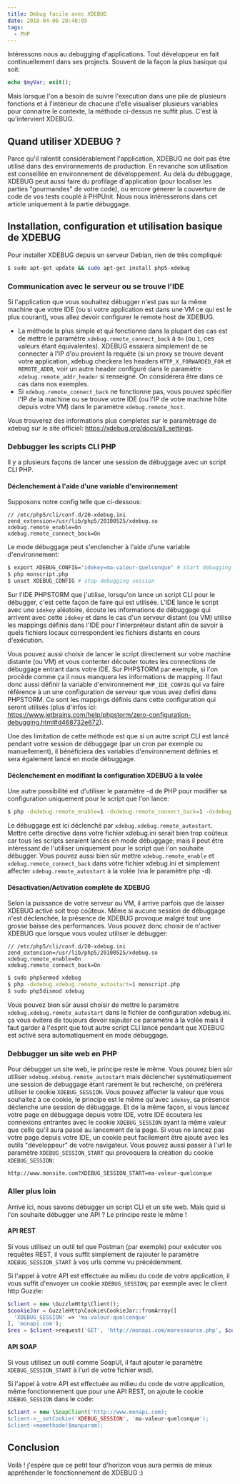```yaml
---
title: Debug facile avec XDEBUG
date: 2018-04-06 20:48:05
tags:
  - PHP
---
```

Intéressons nous au debugging d'applications. Tout développeur en fait continuellement dans ses projects. Souvent de la façon la plus basique qui soit:
```php
echo $myVar; exit();
```
Mais lorsque l'on a besoin de suivre l'execution dans une pile de plusieurs fonctions et à l'intérieur de chacune d'elle visualiser plusieurs variables pour connaitre le contexte, la méthode ci-dessus ne suffit plus. C'est là qu'intervient XDEBUG.

## Quand utiliser XDEBUG ?
Parce qu'il ralentit considérablement l'application, XDEBUG ne doit pas être utilisé dans des environnements de production. En revanche son utilisation est conseillée en environnement de développement. Au delà du débuggage, XDEBUG peut aussi faire du profilage d'application (pour localiser les parties "gourmandes" de votre code), ou encore génerer la couverture de code de vos tests couplé à PHPUnit. Nous nous intéresserons dans cet article uniquement à la partie débuggage.

## Installation, configuration et utilisation basique de XDEBUG
Pour installer XDEBUG depuis un serveur Debian, rien de très compliqué:
```bash
$ sudo apt-get update && sudo apt-get install php5-xdebug
```
### Communication avec le serveur ou se trouve l'IDE
Si l'application que vous souhaitez débugger n'est pas sur la même machine que votre IDE (ou si votre application est dans une VM ce qui est le plus courant), vous allez devoir configurer le remote host de XDEBUG.
* La méthode la plus simple et qui fonctionne dans la plupart des cas est de mettre le paramètre `xdebug.remote_connect_back` à `On` (ou `1`, ces valeurs étant équivalentes). XDEBUG essaiera simplement de se connecter à l'IP d'ou provient la requête (si un proxy se trouve devant votre application, xdebug checkera les headers `HTTP_X_FORWARDED_FOR` et `REMOTE_ADDR`, voir un autre header configuré dans le paramètre ` xdebug.remote_addr_header` si renseigné. On considérera être dans ce cas dans nos exemples.
* Si `xdebug.remote_connect_back` ne fonctionne pas, vous pouvez spécifier l'IP de la machine ou se trouve votre IDE (ou l'IP de votre machine hôte depuis votre VM) dans le paramètre `xdebug.remote_host`.

Vous trouverez des informations plus completes sur le paramètrage de xdebug sur le site officiel: https://xdebug.org/docs/all_settings.


### Debbugger les scripts CLI PHP

Il y a plusieurs façons de lancer une session de débuggage avec un script CLI PHP.

#### Déclenchement à l'aide d'une variable d'environnement

Supposons notre config telle que ci-dessous:
```
// /etc/php5/cli/conf.d/20-xdebug.ini
zend_extension=/usr/lib/php5/20100525/xdebug.so
xdebug.remote_enable=On
xdebug.remote_connect_back=On
```
Le mode débuggage peut s'enclencher à l'aide d'une variable d'environnement:

```bash
$ export XDEBUG_CONFIG="idekey=ma-valeur-quelconque" # Start debugging session
$ php monscript.php
$ unset XDEBUG_CONFIG # stop debugging session
```

Sur l'IDE PHPSTORM que j'utilise, lorsqu'on lance un script CLI pour le débugger, c'est cette façon de faire qui est utilisée. L'IDE lance le script avec une `idekey` aléatoire, écoute les informations de débuggage qui arrivent avec cette `idekey` et dans le cas d'un serveur distant (ou VM) utilise les mappings définis dans l'IDE pour l'interpréteur distant afin de savoir à quels fichiers locaux correspondent les fichiers distants en cours d'exécution.

Vous pouvez aussi choisir de lancer le script directement sur votre machine distante (ou VM) et vous contenter découter toutes les connections de débuggage entrant dans votre IDE. Sur PHPSTORM par exemple, si l'on procède comme ça il nous manquera les informations de mapping. Il faut donc aussi définir la variable d'environnement `PHP_IDE_CONFIG` qui va faire référence à un une configuration de serveur que vous avez defini dans PHPSTORM. Ce sont les mappings définis dans cette configuration qui seront utilisés (plus d'infos ici: https://www.jetbrains.com/help/phpstorm/zero-configuration-debugging.html#d468732e672).

Une des limitation de cette méthode est que si un autre script CLI est lancé pendant votre session de débuggage (par un cron par exemple ou manuellement), il bénéficiera des variables d'environnement définies et sera également lancé en mode débuggage.

#### Déclenchement en modifiant la configuration XDEBUG à la volée

Une autre possibilité est d'utiliser le paramètre -d de PHP pour modifier sa configuration uniquement pour le script que l'on lance:
```bash
$ php -dxdebug.remote_enable=1 -dxdebug.remote_connect_back=1 -dxdebug.xdebug.remote_autostart=1 monscript.php
```
Le débuggage est ici déclenché par `xdebug.xdebug.remote_autostart`. Mettre cette directive dans votre fichier xdebug.ini serait bien trop coûteux car tous les scripts seraient lancés en mode débuggage; mais il peut être intéressant de l'utiliser uniquement pour le script que l'on souhaite débugger. Vous pouvez aussi bien sûr mettre `xdebug.remote_enable` et `xdebug.remote_connect_back` dans votre fichier xdebug.ini et simplement affecter `xdebug.remote_autostart` à la volée (via le paramètre php -d).

#### Désactivation/Activation complète de XDEBUG

Selon la puissance de votre serveur ou VM, il arrive parfois que de laisser XDEBUG activé soit trop coûteux. Même si aucune session de débuggage n'est déclenchée, la présence de XDEBUG provoque malgré tout une grosse baisse des performances. Vous pouvez donc choisir de n'activer XDEBUG que lorsque vous voulez utiliser le débugger:
```
// /etc/php5/cli/conf.d/20-xdebug.ini
zend_extension=/usr/lib/php5/20100525/xdebug.so
xdebug.remote_enable=On
xdebug.remote_connect_back=On
```
  
```bash
$ sudo php5enmod xdebug
$ php -dxdebug.xdebug.remote_autostart=1 monscript.php
$ sudo php5dismod xdebug
```

Vous pouvez bien sûr aussi choisir de mettre le paramètre `xdebug.xdebug.remote_autostart` dans le fichier de configuration xdebug.ini. ça vous évitera de toujours devoir rajouter ce paramètre à la volée mais il faut garder à l'esprit que tout autre script CLI lancé pendant que XDEBUG est activé sera automatiquement en mode débuggage.

### Debbugger un site web en PHP
Pour débugger un site web, le principe reste le même. Vous pouvez bien sûr utiliser `xdebug.xdebug.remote_autostart` mais déclencher systématiquement une session de debuggage étant rarement le but recherché, on préférera utiliser le cookie `XDEBUG_SESSION`. Vous pouvez affecter la valeur que vous souhaitez à ce cookie, le principe est le même qu'avec `idekey`, sa présence déclenche une session de débuggage. Et de la même façon, si vous lancez votre page en débuggage depuis votre IDE, votre IDE écoutera les connexions entrantes avec le cookie `XDEBUG_SESSION` ayant la même valeur que celle qu'il aura passé au lancement de la page. Si vous ne lancez pas votre page depuis votre IDE, un cookie peut facilement être ajouté avec les outils "développeur" de votre navigateur. Vous pouvez aussi passer à l'url le paramètre `XDEBUG_SESSION_START` qui provoquera la création du cookie `XDEBUG_SESSION`:

`http://www.monsite.com?XDEBUG_SESSION_START=ma-valeur-quelconque`

### Aller plus loin
Arrivé ici, nous savons débugger un script CLI et un site web. Mais quid si l'on souhaite débugger une API ? Le principe reste le même !

#### API REST
Si vous utilisez un outil tel que Postman (par exemple) pour exécuter vos requêtes REST, il vous suffit simplement de rajouter le paramètre `XDEBUG_SESSION_START` à vos urls comme vu précédemment.

Si l'appel à votre API est effectuée au milieu du code de votre application, il vous suffit d'envoyer un cookie `XDEBUG_SESSION`; par exemple avec le client http Guzzle:

```php
$client = new \GuzzleHttp\Client();
$cookieJar = GuzzleHttp\Cookie\CookieJar::fromArray([
  'XDEBUG_SESSION' => 'ma-valeur-quelconque'
], 'monapi.com');
$res = $client->request('GET', 'http://monapi.com/maressource.php', $cookieJar);
```

#### API SOAP

Si vous utilisez un outil comme SoapUI, il faut ajouter le paramètre `XDEBUG_SESSION_START` à l'url de votre fichier wsdl.

Si l'appel à votre API est effectuée au milieu du code de votre application, même fonctionnement que pour une API REST, on ajoute le cookie `XDEBUG_SESSION` dans le code:

```php
$client = new \SoapClient('http://www.monapi.com);
$client->__setCookie('XDEBUG_SESSION', 'ma-valeur-quelconque');
$client->mamethode($monparam);
```

## Conclusion
Voilà ! j'espère que ce petit tour d'horizon vous aura permis de mieux appréhender le fonctionnement de XDEBUG :)